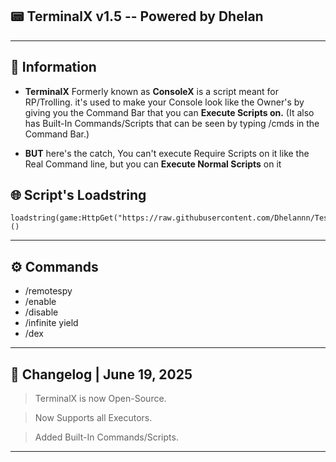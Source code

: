 ## 📟 TerminalX v1.5 -- Powered by Dhelan

---

## 📜 Information
- **TerminalX** Formerly known as **ConsoleX** is a script meant for RP/Trolling. it's used to make your Console look like the Owner's by  giving you the Command Bar that you can **Execute Scripts on.** (It also has Built-In Commands/Scripts that can be seen by typing /cmds in the Command Bar.) 

- **BUT** here's the catch, You can't execute Require Scripts on it like the Real Command line, but you can **Execute Normal Scripts** on it


## 🌐 Script's Loadstring
```
loadstring(game:HttpGet("https://raw.githubusercontent.com/Dhelannn/Test/refs/heads/main/TerminalX"))()
```
---

## ⚙️ Commands

- /remotespy
- /enable
- /disable
- /infinite yield
- /dex

---

## 💾 Changelog | June 19, 2025

> TerminalX is now Open-Source. 

> Now Supports all Executors. 

> Added Built-In Commands/Scripts.

---

